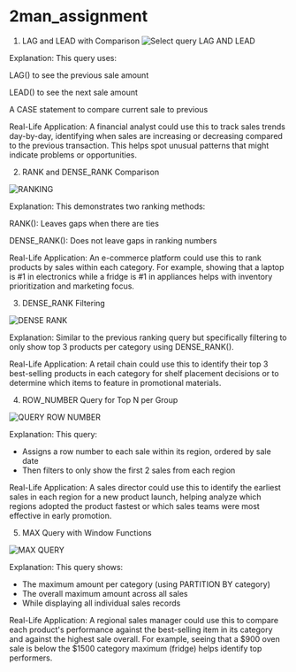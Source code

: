 # 2man_assignment

1. LAG and LEAD with Comparison
![Select query LAG AND LEAD ](https://github.com/user-attachments/assets/25795934-5c05-494f-aa21-350c92c15df3)

Explanation: This query uses:

LAG() to see the previous sale amount

LEAD() to see the next sale amount

A CASE statement to compare current sale to previous

Real-Life Application: A financial analyst could use this to track sales trends day-by-day, identifying when sales are increasing or decreasing compared to the previous transaction. This helps spot unusual patterns that might indicate problems or opportunities.

2. RANK and DENSE_RANK Comparison

![RANKING](https://github.com/user-attachments/assets/75172c4c-b0ee-409a-a9ad-8c58a8ecbe81)

Explanation: This demonstrates two ranking methods:

RANK(): Leaves gaps when there are ties

DENSE_RANK(): Does not leave gaps in ranking numbers

Real-Life Application: An e-commerce platform could use this to rank products by sales within each category. For example, showing that a laptop is #1 in electronics while a fridge is #1 in appliances helps with inventory prioritization and marketing focus.

3. DENSE_RANK Filtering
   
![DENSE RANK](https://github.com/user-attachments/assets/f7e578a1-5244-4e9f-9fb3-2c2633d57a01)

Explanation: Similar to the previous ranking query but specifically filtering to only show top 3 products per category using DENSE_RANK().

Real-Life Application: A retail chain could use this to identify their top 3 best-selling products in each category for shelf placement decisions or to determine which items to feature in promotional materials.

4. ROW_NUMBER Query for Top N per Group
   
![QUERY ROW NUMBER](https://github.com/user-attachments/assets/a5f029b4-eae4-486b-b569-9403712d48e6)

Explanation: This query:
- Assigns a row number to each sale within its region, ordered by sale date
- Then filters to only show the first 2 sales from each region

Real-Life Application: A sales director could use this to identify the earliest sales in each region for a new product launch, helping analyze which regions adopted the product fastest or which sales teams were most effective in early promotion.


5. MAX Query with Window Functions

![MAX QUERY](https://github.com/user-attachments/assets/f79ecc92-91e4-4f93-9d0d-7a07c2ed48d8)

Explanation: This query shows:
- The maximum amount per category (using PARTITION BY category)
- The overall maximum amount across all sales
- While displaying all individual sales records

Real-Life Application: A regional sales manager could use this to compare each product's performance against the best-selling item in its category and against the highest sale overall. For example, seeing that a $900 oven sale is below the $1500 category maximum (fridge) helps identify top performers.

